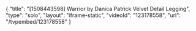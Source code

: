 {
    "title": "[1508443598] Warrior by Danica Patrick Velvet Detail Legging",
    "type": "solo",
    "layout": "iframe-static",
    "videoId": "123178558",
    "url": "\/tvpembed\/123178558"
}